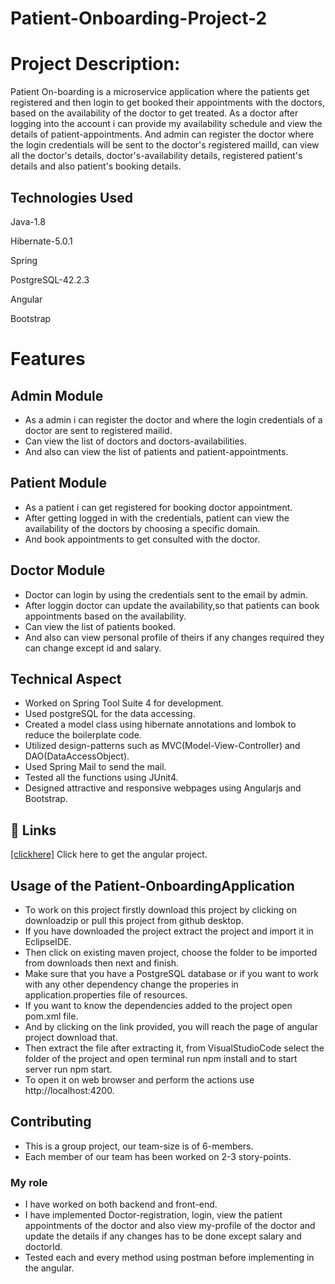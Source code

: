
# Patient-Onboarding-Project-2
# Project Description:

Patient On-boarding is a microservice application where the patients get registered and then login to get booked their appointments with the doctors, based on the availability of the doctor to get treated. As a doctor after logging into the account i can provide my availability schedule and view the details of patient-appointments.
And admin can register the doctor where the login credentials will be sent to the doctor's registered mailId, can view all the doctor's details, doctor's-availability details, registered patient's details and also patient's booking details.  

## Technologies Used

Java-1.8

Hibernate-5.0.1

Spring

PostgreSQL-42.2.3

Angular

Bootstrap
  
# Features

## Admin Module
- As a admin i can register the doctor and where the login credentials of a doctor are sent to registered mailid.
- Can view the list of doctors and doctors-availabilities.
- And also can view the list of patients and patient-appointments.

## Patient Module
- As a patient i can get registered for booking doctor appointment.
- After getting logged in with the credentials, patient can view the availability of the doctors by choosing a specific domain.
- And book appointments to get consulted with the doctor.

## Doctor Module
- Doctor can login by using the credentials sent to the email by admin.
- After loggin doctor can update the availability,so that patients can book appointments based on the availability.
- Can view the list of patients booked.
- And also can view personal profile of theirs if any changes required they can change except id and salary. 
  
## Technical Aspect

- Worked on Spring Tool Suite 4 for development.
- Used postgreSQL for the data accessing.
- Created a model class using hibernate annotations and lombok to reduce the boilerplate code.
- Utilized design-patterns such as MVC(Model-View-Controller) and DAO(DataAccessObject).
- Used Spring Mail to send the mail.
- Tested all the functions using JUnit4.
- Designed attractive and responsive webpages using Angularjs and Bootstrap.

## 🔗 Links

[[clickhere]](https://github.com/Soumya0908/Patient-Onboarding-Application-Angular/tree/master)
Click here to get the angular project.

## Usage of the Patient-OnboardingApplication

 - To work on this project firstly download this project by clicking on downloadzip or pull this project from github desktop.
 - If you have downloaded the project extract the project and import it in EclipseIDE.
 - Then click on existing maven project, choose the folder to be imported from downloads then next and finish.
 - Make sure that you have a PostgreSQL database or if you want to work with any other dependency change the properies in application.properties file of resources.
 - If you want to know the dependencies added to the project open pom.xml file. 
 - And by clicking on the link provided, you will reach the page of angular project download that.
 - Then extract the file after extracting it, from VisualStudioCode select the folder of the project and open terminal run npm install and to start server run npm start.  
 - To open it on web browser and perform the actions use  http://localhost:4200.

  
## Contributing

- This is a group project, our team-size is of 6-members.
- Each member of our team has been worked on 2-3 story-points.

### My role
- I have worked on both backend and front-end.
- I have implemented Doctor-registration, login, view the patient appointments of the doctor and also view my-profile of the doctor and update the details if any changes has to be done except salary and doctorId.
- Tested each and every method using postman before implementing in the angular.  


